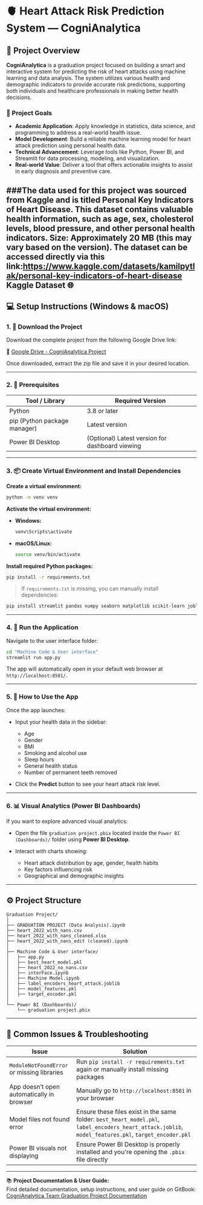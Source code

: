 
# 🫀 Heart Attack Risk Prediction System — CogniAnalytica

## 📌 Project Overview

**CogniAnalytica** is a graduation project focused on building a smart and interactive system for predicting the risk of heart attacks using machine learning and data analysis. The system utilizes various health and demographic indicators to provide accurate risk predictions, supporting both individuals and healthcare professionals in making better health decisions.

### 🎯 Project Goals

- **Academic Application**: Apply knowledge in statistics, data science, and programming to address a real-world health issue.
- **Model Development**: Build a reliable machine learning model for heart attack prediction using personal health data.
- **Technical Advancement**: Leverage tools like Python, Power BI, and Streamlit for data processing, modeling, and visualization.
- **Real-world Value**: Deliver a tool that offers actionable insights to assist in early diagnosis and preventive care.


###The data used for this project was sourced from Kaggle and is titled Personal Key Indicators of Heart Disease. This dataset contains valuable health information, such as age, sex, cholesterol levels, blood pressure, and other personal health indicators. Size: Approximately 20 MB (this may vary based on the version). The dataset can be accessed directly via this link:https://www.kaggle.com/datasets/kamilpytlak/personal-key-indicators-of-heart-disease
Kaggle Dataset 🌐
---

## 💻 Setup Instructions (Windows & macOS)

### 1. 🔗 Download the Project

Download the complete project from the following Google Drive link:

📂 [Google Drive - CogniAnalytica Project](https://drive.google.com/drive/folders/1bPIwApX2oGkWEKph1HLxEHdnLK0qfTla)

Once downloaded, extract the zip file and save it in your desired location.

---

### 2. 🧰 Prerequisites

| Tool / Library         | Required Version     |
|------------------------|----------------------|
| Python                 | 3.8 or later         |
| pip (Python package manager) | Latest version |
| Power BI Desktop       | (Optional) Latest version for dashboard viewing |

---

### 3. 📦 Create Virtual Environment and Install Dependencies

**Create a virtual environment:**

```bash
python -m venv venv
````

**Activate the virtual environment:**

* **Windows:**

  ```bash
  venv\Scripts\activate
  ```
* **macOS/Linux:**

  ```bash
  source venv/bin/activate
  ```

**Install required Python packages:**

```bash
pip install -r requirements.txt
```

> If `requirements.txt` is missing, you can manually install dependencies:

```bash
pip install streamlit pandas numpy seaborn matplotlib scikit-learn joblib
```

---

### 4. 🚀 Run the Application

Navigate to the user interface folder:

```bash
cd "Machine Code & User interface"
streamlit run app.py
```

The app will automatically open in your default web browser at `http://localhost:8501/`.

---

### 5. 🧪 How to Use the App

Once the app launches:

* Input your health data in the sidebar:

  * Age
  * Gender
  * BMI
  * Smoking and alcohol use
  * Sleep hours
  * General health status
  * Number of permanent teeth removed
* Click the **Predict** button to see your heart attack risk level.

---

### 6. 📊 Visual Analytics (Power BI Dashboards)

If you want to explore advanced visual analytics:

* Open the file `graduation project.pbix` located inside the `Power BI (Dashboards)/` folder using **Power BI Desktop**.
* Interact with charts showing:

  * Heart attack distribution by age, gender, health habits
  * Key factors influencing risk
  * Geographical and demographic insights

---

## ⚙️ Project Structure

```
Graduation Project/
│
├── GRADUATION PROJECT (Data Analysis).ipynb
├── heart_2022_with_nans.csv
├── heart_2022_with_nans_cleaned.xlsx
├── heart_2022_with_nans_edit (cleaned).ipynb
│
├── Machine Code & User interface/
│   ├── app.py
│   ├── best_heart_model.pkl
│   ├── heart_2022_no_nans.csv
│   ├── interFace.ipynb
│   ├── Machine Model.ipynb
│   ├── label_encoders_heart_attack.joblib
│   ├── model_features.pkl
│   ├── target_encoder.pkl
│
└── Power BI (Dashboards)/
    └── graduation project.pbix
```

---

## 🧩 Common Issues & Troubleshooting

| Issue                                      | Solution                                                                                                                                              |
| ------------------------------------------ | ----------------------------------------------------------------------------------------------------------------------------------------------------- |
| `ModuleNotFoundError` or missing libraries | Run `pip install -r requirements.txt` again or manually install missing packages                                                                      |
| App doesn’t open automatically in browser  | Manually go to `http://localhost:8501` in your browser                                                                                                |
| Model files not found error                | Ensure these files exist in the same folder: `best_heart_model.pkl`, `label_encoders_heart_attack.joblib`, `model_features.pkl`, `target_encoder.pkl` |
| Power BI visuals not displaying            | Ensure Power BI Desktop is properly installed and you're opening the `.pbix` file directly                                                            |

---
📚 **Project Documentation & User Guide:**  
Find detailed documentation, setup instructions, and user guide on GitBook:  
[CogniAnalytica Team Graduation Project Documentation](https://cognianalytica.gitbook.io/cognianalytica-team-graduation-project/)




